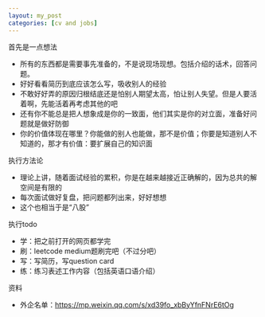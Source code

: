 ```yaml
---
layout: my_post
categories: [cv and jobs]
---
```


首先是一点想法
* 所有的东西都是需要事先准备的，不是说现场现想。包括介绍的话术，回答问题。
* 好好看看简历到底应该怎么写，吸收别人的经验
* 不敢好好弄的原因归根结底还是怕别人期望太高，怕让别人失望。但是人要活着啊，先能活着再考虑其他的吧
* 还有你不能总是把人想象成是你的一致面，他们其实是你的对立面，准备好问题就是做好防御
* 你的价值体现在哪里？你能做的别人也能做，那不是价值；你要是知道别人不知道的，那才有价值：要扩展自己的知识面

执行方法论
* 理论上讲，随着面试经验的累积，你是在越来越接近正确解的，因为总共的解空间是有限的
* 每次面试做好复盘，把问题都列出来，好好想想
* 这个也相当于是“八股”

执行todo
* 学：把之前打开的网页都学完
* 刷：leetcode medium题刷完吧（不过分吧）
* 写：写简历，写question card
* 练：练习表述工作内容（包括英语口语介绍）

资料
* 外企名单：https://mp.weixin.qq.com/s/xd39fo_xbByYfnFNrE6tOg

